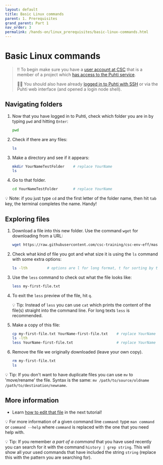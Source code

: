 ```yaml
---
layout: default
title: Basic Linux commands
parent: 1. Prerequisites
grand_parent: Part 1
nav_order: 3
permalink: /hands-on/linux_prerequisites/basic-linux-commands.html
---
```


# Basic Linux commands

> ‼️ To begin make sure you have a [user account at CSC](https://docs.csc.fi/accounts/how-to-create-new-user-account/) that is a member of a project which [has access to the Puhti service](https://docs.csc.fi/accounts/how-to-add-service-access-for-project/).
>
> ☝🏻 You should also have already [logged in to Puhti with SSH](https://csc-training.github.io/csc-env-eff/hands-on/connecting/ssh-puhti.html) or via the Puhti web interface (and opened a login node shell).

## Navigating folders

1. Now that you have logged in to Puhti, check which folder you are in by typing `pwd` and hitting `Enter`:

   ```bash
   pwd
   ```

2. Check if there are any files:

   ```bash
   ls
   ```

3. Make a directory and see if it appears:

   ```bash
   mkdir YourNameTestFolder    # replace YourName
   ls
   ```

4. Go to that folder.

   ```bash
   cd YourNameTestFolder       # replace YourName
   ```

💡 Note: if you just type `cd` and the first letter of the folder name, then hit `tab` key, the terminal completes the name. Handy!

## Exploring files

1. Download a file into this new folder. Use the command `wget` for downloading from a URL:

   ```bash
   wget https://raw.githubusercontent.com/csc-training/csc-env-eff/master/part-1/prerequisites/my-first-file.txt
   ```

2. Check what kind of file you got and what size it is using the `ls` command with some extra options:

   ```bash
   ls -lth         # options are l for long format, t for sorting by time and h for convenient size units. Anything that starts with a hashtag is a comment and is not executed
   ```

3. Use the `less` command to check out what the file looks like:

   ```bash
   less my-first-file.txt
   ```

4. To exit the `less` preview of the file, hit `q`.

   💡 Tip: Instead of `less` you can use `cat` which prints the content of the file(s) straight into the command line. For long texts `less` is recommended.

5. Make a copy of this file:

   ```bash
   cp my-first-file.txt YourName-first-file.txt    # replace YourName
   ls -lth
   less YourName-first-file.txt                    # replace YourName
   ```

6. Remove the file we originally downloaded (leave your own copy).

   ```bash
   rm my-first-file.txt
   ls
   ```

💡 Tip: If you don't want to have duplicate files you can use `mv` to 'move/rename' the file. Syntax is the same: `mv /path/to/source/oldname /path/to/destination/newname`.

## More information

- Learn [how to edit that file](https://csc-training.github.io/csc-env-eff/hands-on/linux_prerequisites/basic-file-editing.html) in the next tutorial!

💡 For more information of a given command line `command`: type `man command` or `command --help` where `command` is replaced with the one that you need help with.

💡 Tip: If you remember *a part of a command* that you have used recently you can search for it with the command `history | grep string`. This will show all your used commands that have included the string `string` (replace this with the pattern you are searching for).

